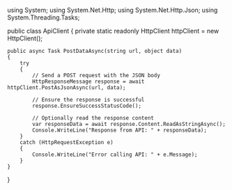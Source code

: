 using System;
using System.Net.Http;
using System.Net.Http.Json;
using System.Threading.Tasks;

public class ApiClient
{
    private static readonly HttpClient httpClient = new HttpClient();

    public async Task PostDataAsync(string url, object data)
    {
        try
        {
            // Send a POST request with the JSON body
            HttpResponseMessage response = await httpClient.PostAsJsonAsync(url, data);

            // Ensure the response is successful
            response.EnsureSuccessStatusCode();

            // Optionally read the response content
            var responseData = await response.Content.ReadAsStringAsync();
            Console.WriteLine("Response from API: " + responseData);
        }
        catch (HttpRequestException e)
        {
            Console.WriteLine("Error calling API: " + e.Message);
        }
    }
}
